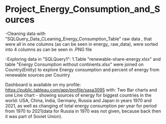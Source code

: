 # Project_Energy_Consumption_and_Sources

-Cleaning data with "SQLQuery_Data_CLeaning_Energy_Consumption_Table"  raw data  , that were all in one columns (as can be seen in energy_ raw_data), were sorted into 4 columns as can be seen in .PNG file

-Exploring data in "SQLQuery1":
1.Table "renewable-share-energy.xlsx" and table "Energy Consumption without continents.xlsx" were joined on Country(Entity) to explore Energy consumption and percent of energy from renewable sources per Country

Dashboard is available on my profile: https://public.tableau.com/app/profile/sasa3095  with:
Two Bar charts and one Line chart - showing sources of energy for biggest countries in the world: USA, China, India, Germany, Russia and Japan in years 1970 and 2021, as well as changing of total energy consumption per year for period from 1970 to 2021(data for Russia in 1970 was not given, because back then it was part of Soviet Union). 

